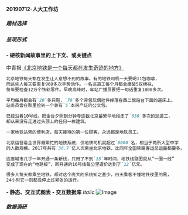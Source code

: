 #### 20190712-人大工作坊


##### 题材选择

##### 呈现形式

**- 硬核新闻故事里的上下文、或关键点**

中青报[《北京地铁是一个每天都在发生奇迹的地方》](https://mp.weixin.qq.com/s?__biz=MzA3NTc2NDY5MA==&mid=2653041384&idx=1&sn=71762c9c8eb0644ef9116033c40d6d3c&chksm=84bd1455b3ca9d43916e2285454d61799ee480d0e16eeb8319d7c154f09ffe737e9bdd5df49d&mpshare=1&scene=1&srcid=&pass_ticket=fKUfGHgeEKtpamITIOiVGm2Ildeihe6XLUB7%2FJSuNQPK61%2BM4XJHcjkTCqkjmkW6#rd)

```markdown
北京地铁每天都在发生让人意想不到的故事。有的地铁司机一天要喝11包咖啡，
而这些人每天要重复960多次手势动作。一名巡道工每个月都会磨破5双棉袜，
每年要检查12万个铁轨零件。早晚高峰时，车站广播员要把一句话重复1800多次。

平均每月都会有`20`多只鞋，`70`多个背包玩偶挂件掉落在西二旗站台下面的道床上。
站务员曾在那里捡到一个装有`5`本房产证的公文包。

已经沿着10号线，把金台夕照到分钟寺这截北京最繁华地段走了`630`多次的巡道工，
却从来没有走进过头顶上的任何一栋建筑。

一家地铁站旁的便利店，每天接待的第一位顾客，永远都是地铁员工。

北京运营着全世界最繁忙的地铁系统，仅地铁司机就超过`6000`名，相当于两所大型中学
的人数规模。2017年共有`38.7`亿人次乘坐北京地铁，比同年全国铁路客运总运量都要多。

这座城市几乎一年开通一条新线，只用了不到`15`年时间，地铁线路图就从“一圈一线”
变成了现在的“电路板”，新开通的16号线每公里造价达到了`12`亿元。

很多人每天都乘坐地铁，却对这个庞大的系统知之甚少，白天乘客不懂地铁夜里的黑，
24小时它一刻都没停止过紧张的运行。

```

**- 静态、交互式图表**
**- 交互数据库**
_Italic_ 
 ![Image](src)
##### 数据调研

